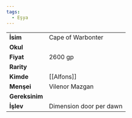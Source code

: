 ```yaml
---
tags:
  - Eşya
---  
```

  
|  |  |  
|---|---|  
| **İsim** | Cape of Warbonter|  
| **Okul** | |  
| **Fiyat** | 2600 gp|  
| **Rarity** | |  
| **Kimde** | [[Alfons]]|  
| **Menşei** | Vilenor Mazgan|  
| **Gereksinim** | |  
| **İşlev** | Dimension door per dawn|  

